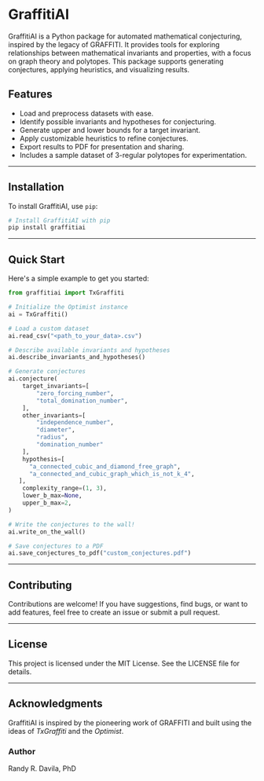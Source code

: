 # GraffitiAI

GraffitiAI is a Python package for automated mathematical conjecturing, inspired by the legacy of GRAFFITI. It provides tools for exploring relationships between mathematical invariants and properties, with a focus on graph theory and polytopes. This package supports generating conjectures, applying heuristics, and visualizing results.

## Features
- Load and preprocess datasets with ease.
- Identify possible invariants and hypotheses for conjecturing.
- Generate upper and lower bounds for a target invariant.
- Apply customizable heuristics to refine conjectures.
- Export results to PDF for presentation and sharing.
- Includes a sample dataset of 3-regular polytopes for experimentation.

---

## Installation

To install GraffitiAI, use `pip`:

```bash
# Install GraffitiAI with pip
pip install graffitiai
```

---

## Quick Start

Here's a simple example to get you started:

```python
from graffitiai import TxGraffiti

# Initialize the Optimist instance
ai = TxGraffiti()

# Load a custom dataset
ai.read_csv("<path_to_your_data>.csv")

# Describe available invariants and hypotheses
ai.describe_invariants_and_hypotheses()

# Generate conjectures
ai.conjecture(
    target_invariants=[
        "zero_forcing_number",
        "total_domination_number",
    ],
    other_invariants=[
        "independence_number",
        "diameter",
        "radius",
        "domination_number"
    ],
    hypothesis=[
      "a_connected_cubic_and_diamond_free_graph",
      "a_connected_and_cubic_graph_which_is_not_k_4",
   ],
    complexity_range=(1, 3),
    lower_b_max=None,
    upper_b_max=2,
)

# Write the conjectures to the wall!
ai.write_on_the_wall()

# Save conjectures to a PDF
ai.save_conjectures_to_pdf("custom_conjectures.pdf")
```

---

## Contributing

Contributions are welcome! If you have suggestions, find bugs, or want to add features, feel free to create an issue or submit a pull request.

---

## License

This project is licensed under the MIT License. See the LICENSE file for details.

---

## Acknowledgments

GraffitiAI is inspired by the pioneering work of GRAFFITI and built using the ideas of *TxGraffiti* and the *Optimist*.

### Author

Randy R. Davila, PhD


